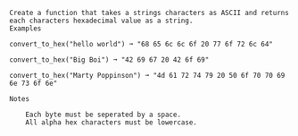     Create a function that takes a strings characters as ASCII and returns each characters hexadecimal value as a string.
    Examples

    convert_to_hex("hello world") ➞ "68 65 6c 6c 6f 20 77 6f 72 6c 64"

    convert_to_hex("Big Boi") ➞ "42 69 67 20 42 6f 69"

    convert_to_hex("Marty Poppinson") ➞ "4d 61 72 74 79 20 50 6f 70 70 69 6e 73 6f 6e"

    Notes

        Each byte must be seperated by a space.
        All alpha hex characters must be lowercase.